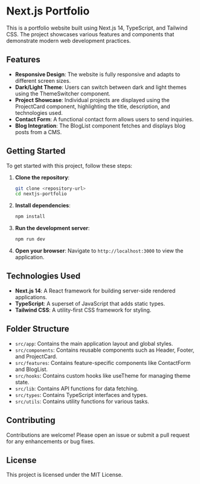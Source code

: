 # Next.js Portfolio

This is a portfolio website built using Next.js 14, TypeScript, and Tailwind CSS. The project showcases various features and components that demonstrate modern web development practices.

## Features

- **Responsive Design**: The website is fully responsive and adapts to different screen sizes.
- **Dark/Light Theme**: Users can switch between dark and light themes using the ThemeSwitcher component.
- **Project Showcase**: Individual projects are displayed using the ProjectCard component, highlighting the title, description, and technologies used.
- **Contact Form**: A functional contact form allows users to send inquiries.
- **Blog Integration**: The BlogList component fetches and displays blog posts from a CMS.

## Getting Started

To get started with this project, follow these steps:

1. **Clone the repository**:
   ```bash
   git clone <repository-url>
   cd nextjs-portfolio
   ```

2. **Install dependencies**:
   ```bash
   npm install
   ```

3. **Run the development server**:
   ```bash
   npm run dev
   ```

4. **Open your browser**:
   Navigate to `http://localhost:3000` to view the application.

## Technologies Used

- **Next.js 14**: A React framework for building server-side rendered applications.
- **TypeScript**: A superset of JavaScript that adds static types.
- **Tailwind CSS**: A utility-first CSS framework for styling.

## Folder Structure

- `src/app`: Contains the main application layout and global styles.
- `src/components`: Contains reusable components such as Header, Footer, and ProjectCard.
- `src/features`: Contains feature-specific components like ContactForm and BlogList.
- `src/hooks`: Contains custom hooks like useTheme for managing theme state.
- `src/lib`: Contains API functions for data fetching.
- `src/types`: Contains TypeScript interfaces and types.
- `src/utils`: Contains utility functions for various tasks.

## Contributing

Contributions are welcome! Please open an issue or submit a pull request for any enhancements or bug fixes.

## License

This project is licensed under the MIT License.